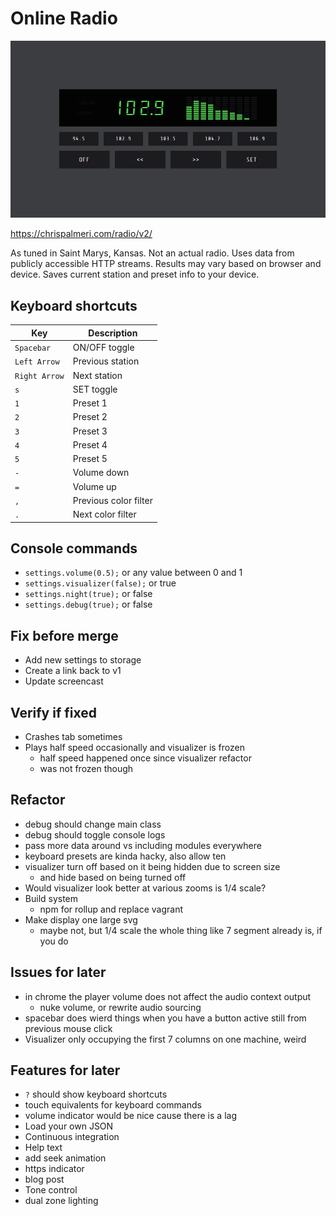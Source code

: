 # Online Radio

![screenshot](dist/img/screencast.gif)

https://chrispalmeri.com/radio/v2/

As tuned in Saint Marys, Kansas. Not an actual radio. Uses data from publicly accessible HTTP streams. Results may vary based on browser and device. Saves current station and preset info to your device.

## Keyboard shortcuts

Key | Description
---|---
`Spacebar` | ON/OFF toggle
`Left Arrow` | Previous station
`Right Arrow` | Next station
`s` | SET toggle
`1` | Preset 1
`2` | Preset 2
`3` | Preset 3
`4` | Preset 4
`5` | Preset 5
`-` | Volume down
`=` | Volume up
`,` | Previous color filter
`.` | Next color filter

## Console commands

  * `settings.volume(0.5);` or any value between 0 and 1
  * `settings.visualizer(false);` or true
  * `settings.night(true);` or false
  * `settings.debug(true);` or false

## Fix before merge

  * Add new settings to storage
  * Create a link back to v1
  * Update screencast

## Verify if fixed

  * Crashes tab sometimes
  * Plays half speed occasionally and visualizer is frozen
    * half speed happened once since visualizer refactor
    * was not frozen though

## Refactor

  * debug should change main class
  * debug should toggle console logs
  * pass more data around vs including modules everywhere
  * keyboard presets are kinda hacky, also allow ten
  * visualizer turn off based on it being hidden due to screen size
    * and hide based on being turned off
  * Would visualizer look better at various zooms is 1/4 scale?
  * Build system
    * npm for rollup and replace vagrant
  * Make display one large svg
    * maybe not, but 1/4 scale the whole thing like 7 segment already is, if you do

## Issues for later

  * in chrome the player volume does not affect the audio context output
    * nuke volume, or rewrite audio sourcing
  * spacebar does wierd things when you have a button active still from previous mouse click
  * Visualizer only occupying the first 7 columns on one machine, weird

## Features for later

  * `?` should show keyboard shortcuts
  * touch equivalents for keyboard commands
  * volume indicator would be nice cause there is a lag
  * Load your own JSON
  * Continuous integration
  * Help text
  * add seek animation
  * https indicator
  * blog post
  * Tone control
  * dual zone lighting
